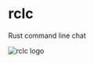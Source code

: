# rclc
Rust command line chat

![rclc logo](https://user-images.githubusercontent.com/35516367/183268271-577cf699-1be1-48ec-adb7-f791c192dae4.png)
